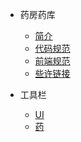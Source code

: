 - 药房药库
  - [简介](简介.md)
  - [代码规范](代码规范.md)
  - [前端规范](前端代码规范.md)
  - [些许链接](博客链接.md)


- 工具栏
  - [UI](UI.md)
  - [药](meds.html)
